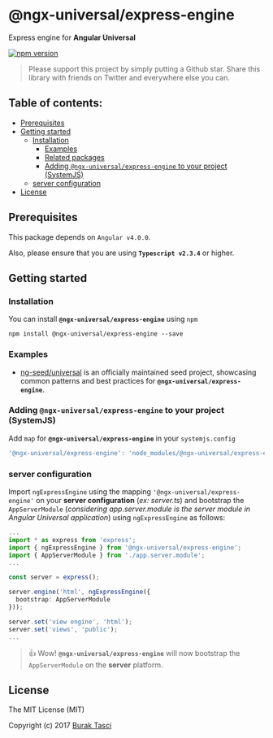 # @ngx-universal/express-engine
Express engine for **Angular Universal**

[![npm version](https://badge.fury.io/js/%40ngx-universal%2Fexpress-engine.svg)](https://www.npmjs.com/package/@ngx-universal/express-engine)

> Please support this project by simply putting a Github star. Share this library with friends on Twitter and everywhere else you can.

## Table of contents:
- [Prerequisites](#prerequisites)
- [Getting started](#getting-started)
  - [Installation](#installation)
	- [Examples](#examples)
	- [Related packages](#related-packages)
	- [Adding `@ngx-universal/express-engine` to your project (SystemJS)](#adding-systemjs)
  - [server configuration](#server-config)
- [License](#license)

## <a name="prerequisites"></a> Prerequisites
This package depends on `Angular v4.0.0`.

Also, please ensure that you are using **`Typescript v2.3.4`** or higher.

## <a name="getting-started"></a> Getting started
### <a name="installation"></a> Installation
You can install **`@ngx-universal/express-engine`** using `npm`
```
npm install @ngx-universal/express-engine --save
```

### <a name="examples"></a> Examples
- [ng-seed/universal] is an officially maintained seed project, showcasing common patterns and best practices for **`@ngx-universal/express-engine`**.

### <a name="adding-systemjs"></a> Adding `@ngx-universal/express-engine` to your project (SystemJS)
Add `map` for **`@ngx-universal/express-engine`** in your `systemjs.config`
```javascript
'@ngx-universal/express-engine': 'node_modules/@ngx-universal/express-engine/bundles/express-engine.umd.min.js'
```

### <a name="server-config"></a> server configuration
Import `ngExpressEngine` using the mapping `'@ngx-universal/express-engine'` on your **server configuration** (*ex: server.ts*)
and bootstrap the `AppServerModule` (*considering app.server.module is the server module in Angular Universal application*)
using `ngExpressEngine` as follows:

```TypeScript
...
import * as express from 'express';
import { ngExpressEngine } from '@ngx-universal/express-engine';
import { AppServerModule } from './app.server.module';
...

const server = express();

server.engine('html', ngExpressEngine({
  bootstrap: AppServerModule
}));

server.set('view engine', 'html');
server.set('views', 'public');
...
```

> :+1: Wow! **`@ngx-universal/express-engine`** will now bootstrap the `AppServerModule` on the **server** platform.

## <a name="license"></a> License
The MIT License (MIT)

Copyright (c) 2017 [Burak Tasci]

[ng-seed/universal]: https://github.com/ng-seed/universal
[Burak Tasci]: https://github.com/fulls1z3
